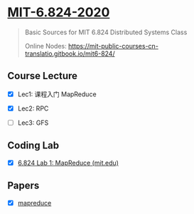 # [MIT-6.824-2020](http://nil.csail.mit.edu/6.824/2020/)

> Basic Sources for MIT 6.824 Distributed Systems Class
>
> Online Nodes: https://mit-public-courses-cn-translatio.gitbook.io/mit6-824/

## Course Lecture

- [x] Lec1: 课程入门 MapReduce
- [x] Lec2: RPC
- [ ] Lec3: GFS



## Coding Lab

- [x] [6.824 Lab 1: MapReduce (mit.edu)](http://nil.csail.mit.edu/6.824/2020/labs/lab-mr.html)



## Papers

- [x] [mapreduce](https://pdos.csail.mit.edu/6.824/papers/mapreduce.pdf)